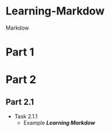# Learning-Markdow
 Markdow


# Part 1
# Part 2
 ## Part 2.1
+ Task 2.1.1
  + Example
  ***_Learning Markdow_***
